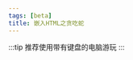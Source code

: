 ```yaml
---
tags: [beta]
title: 嵌入HTML之贪吃蛇
---
```


:::tip
推荐使用带有键盘的电脑游玩
:::

<ClientOnly>
  <VPEmbedHTML2 />
</ClientOnly>